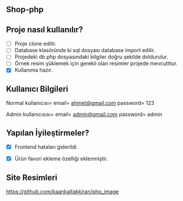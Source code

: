 ﻿## Shop-php  
 
 ## Proje nasıl kullanılır?
- [ ] Proje clone edilir.
- [ ] Database klasöründe ki sql dosyası database import edilir.
- [ ] Projedeki db.php dosyasındaki bilgiler doğru şekilde doldurulur.
- [ ] Örnek resim yüklemek için gerekli olan resimler projede mevcutttur.
- [X] Kullanıma hazır.

 ## Kullanıcı Bilgileri
 
Normal kullanıcısı= email= ahmet@gmail.com password= 123

Admin kullanıcısısı= email= admin@gmail.com password= admin

 ## Yapılan İyileştirmeler?
- [X] Frontend hataları giderildi.
- [X] Ürün favori ekleme özelliği eklenmiştir.
 

      
## Site Resimleri
https://github.com/kaankaltakkiran/php_image

